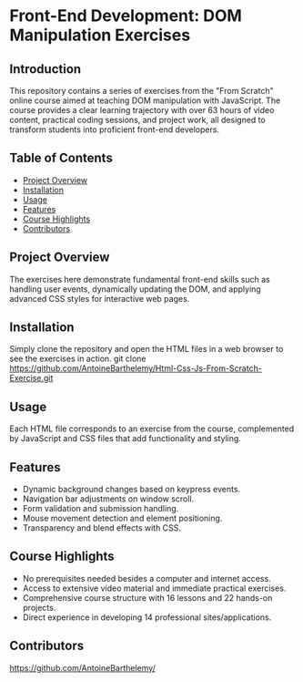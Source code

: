 # Front-End Development: DOM Manipulation Exercises

## Introduction

This repository contains a series of exercises from the "From Scratch" online course aimed at teaching DOM manipulation with JavaScript. The course provides a clear learning trajectory with over 63 hours of video content, practical coding sessions, and project work, all designed to transform students into proficient front-end developers.

## Table of Contents

- [Project Overview](#project-overview)
- [Installation](#installation)
- [Usage](#usage)
- [Features](#features)
- [Course Highlights](#course-highlights)
- [Contributors](#contributors)

## Project Overview

The exercises here demonstrate fundamental front-end skills such as handling user events, dynamically updating the DOM, and applying advanced CSS styles for interactive web pages.

## Installation

Simply clone the repository and open the HTML files in a web browser to see the exercises in action.
git clone https://github.com/AntoineBarthelemy/Html-Css-Js-From-Scratch-Exercise.git

## Usage

Each HTML file corresponds to an exercise from the course, complemented by JavaScript and CSS files that add functionality and styling.

## Features

- Dynamic background changes based on keypress events.
- Navigation bar adjustments on window scroll.
- Form validation and submission handling.
- Mouse movement detection and element positioning.
- Transparency and blend effects with CSS.

## Course Highlights

- No prerequisites needed besides a computer and internet access.
- Access to extensive video material and immediate practical exercises.
- Comprehensive course structure with 16 lessons and 22 hands-on projects.
- Direct experience in developing 14 professional sites/applications.

## Contributors
https://github.com/AntoineBarthelemy/
